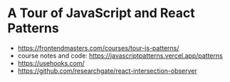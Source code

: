 # A Tour of JavaScript and React Patterns

* <https://frontendmasters.com/courses/tour-js-patterns/>
* course notes and code: <https://javascriptpatterns.vercel.app/patterns>
* <https://usehooks.com/>
* <https://github.com/researchgate/react-intersection-observer>